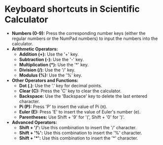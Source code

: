 # Keyboard shortcuts in Scientific Calculator

- **Numbers (0-9):** Press the corresponding number keys (either the regular numbers or the NumPad numbers) to input the numbers into the calculator.
- **Arithmetic Operators:**
  - **Addition (+):** Use the '+' key.
  - **Subtraction (-):** Use the '-' key.
  - **Multiplication (*):** Use the '*' key.
  - **Division (/):** Use the '/' key.
  - **Modulus (%):** Use the '%' key.
- **Other Operators and Functions:**
  - **Dot (.)**: Use the '.' key for decimal points.
  - **Clear (C):** Press the 'C' key to clear the calculator.
  - **Backspace:** Use the 'Backspace' key to delete the last entered character.
  - **Pi (P):** Press 'P' to insert the value of Pi (π).
  - **Euler (E):** Press 'E' to insert the value of Euler's number (e).
  - **Parentheses:** Use Shift + '9' for '(', Shift + '0' for ')'.
- **Advanced Operators:**
  - **Shift + '/':** Use this combination to insert the '/' character.
  - **Shift + '%':** Use this combination to insert the '%' character.
  - **Shift + '*':** Use this combination to insert the '*' character.
